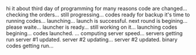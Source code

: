 hi
it about third day of programming
for many reasons code are changed...
checking the orders...
still progressing...
codes ready for backup
it's time to running codes...
launching...
launch is successful.
next round is begining...
please waite...
launcher is ready...
still working on it...
launching codes begining...
codes launched.
...
computing server speed...
servers getting run
server #1 updated.
server #2 updating...
server #2 updated.
binary codes getting run...
